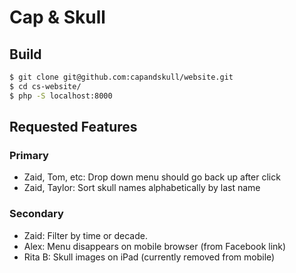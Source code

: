# Cap & Skull

## Build

```bash
$ git clone git@github.com:capandskull/website.git
$ cd cs-website/
$ php -S localhost:8000
```

## Requested Features

### Primary
- Zaid, Tom, etc: Drop down menu should go back up after click
- Zaid, Taylor: Sort skull names alphabetically by last name

### Secondary
- Zaid: Filter by time or decade.
- Alex: Menu disappears on mobile browser (from Facebook link) 
- Rita B: Skull images on iPad (currently removed from mobile)
